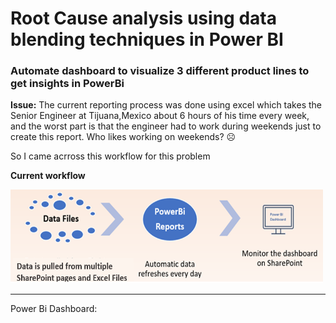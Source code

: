 # Root Cause analysis using data blending techniques in Power BI

### Automate dashboard to visualize 3 different product lines to get insights in PowerBi

**Issue:**  The current reporting process was done using excel which takes the Senior Engineer at Tijuana,Mexico about 6 hours of his time every week, and the worst part is that the engineer had to work during weekends just to create this report. Who likes working on weekends? ☹

So I came acrross this workflow for this problem 

**Current workflow**

<img src="images/workflow_2.png" WIDTH="500" HEIGHT="150">

<br>

-----

Power Bi Dashboard:
